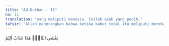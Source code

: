 ```yaml
---
title: "Ad-Dukhan - 11"
no: 11
translation: "yang meliputi manusia. Inilah azab yang pedih."
tafsir: "Allah menerangkan bahwa ketika kabut tebal itu meliputi mereka, mereka berkata, \"Ini adalah siksaan yang amat menggelisahkan sehingga kami tidak bisa tidur dan apabila siksaan ini berlangsung terus-menerus, tentu kami akan mati."
---
```


يَغْشَى النَّاسَۗ هٰذَا عَذَابٌ اَلِيْمٌ 
